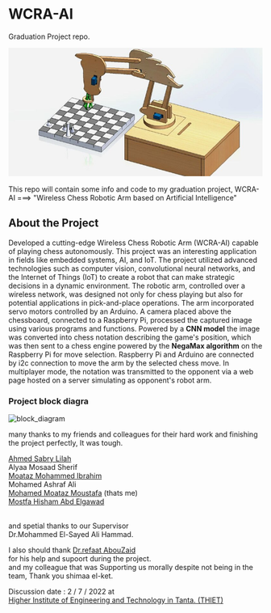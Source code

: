 # WCRA-AI
Graduation Project repo.


![grad-project img](image.png)

<p>
This repo will contain some info and code to my graduation project,
WCRA-AI ===> "Wireless Chess Robotic Arm based on Artificial Intelligence"

</p>

## About the Project

<p>
  
Developed a cutting-edge Wireless Chess Robotic Arm (WCRA-AI) capable of playing
chess autonomously. This project was an interesting application in fields like embedded systems, AI,
and IoT. The project utilized advanced technologies such as computer vision, convolutional neural
networks, and the Internet of Things (IoT) to create a robot that can make strategic decisions in a
dynamic environment. The robotic arm, controlled over a wireless network, was designed not only for
chess playing but also for potential applications in pick-and-place operations. The arm incorporated
servo motors controlled by an Arduino. A camera placed above the chessboard, connected to a
Raspberry Pi, processed the captured image using various programs and functions. Powered by a
**CNN model** the image was converted into chess notation describing the game's position, which was
then sent to a chess engine powered by the **NegaMax algorithm** on the Raspberry Pi for move
selection. Raspberry Pi and Arduino are connected by i2c connection to move the arm by the selected
chess move. In multiplayer mode, the notation was transmitted to the opponent via a web page hosted
on a server simulating as opponent's robot arm.

</p>

### Project block diagra
![block_diagram](https://github.com/Mohamed-Motaz-Mostafa/WCRA-AI/assets/156100459/5ee3654a-dfce-4e1c-bdce-1d408b6e4afa)



<p>
many thanks to my friends and colleagues for their hard work and finishing the project perfectly, It was tough.<br>
  
[Ahmed Sabry Lilah](https://www.linkedin.com/in/ahmed-sabry-liah) <br>
Alyaa Mosaad Sherif<br>
[Moataz Mohammed Ibrahim](https://www.linkedin.com/in/moataz-towfik-012a5a238)       <br>
Mohamed Ashraf Ali<br>
[Mohamed Moataz Moustafa](https://www.linkedin.com/in/mohamed-moataz) (thats me)<br>
[Mostfa Hisham Abd Elgawad](https://www.linkedin.com/in/mostafa-hesham-6395a1218?utm_source=share&utm_campaign=share_via&utm_content=profile&utm_medium=android_app)<br>
​

and spetial thanks to our Supervisor <br>
Dr.Mohammed El-Sayed Ali Hammad.<br>

I also should thank [Dr.refaat AbouZaid](https://www.youtube.com/@dr_refaatabouzaid1039)<br> for his help and supoort during the project.<br>
and my colleague that was Supporting us morally despite not being in the team, Thank you shimaa el-ket.<br>

Discussion date : 2 / 7 / 2022 at<br>
[Higher Institute of Engineering and Technology in Tanta. (THIET)](https://thiet.edu.eg/ar)
</p>
